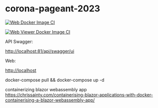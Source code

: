 # corona-pageant-2023

[![Web Docker Image CI](https://github.com/glensouza/corona-pageant-2023/actions/workflows/web-docker-publish.yml/badge.svg)](https://github.com/glensouza/corona-pageant-2023/actions/workflows/web-docker-publish.yml)

[![Web Viewer Docker Image CI](https://github.com/glensouza/corona-pageant-2023/actions/workflows/viewer-docker-publish.yml/badge.svg)](https://github.com/glensouza/corona-pageant-2023/actions/workflows/viewer-docker-publish.yml)

API Swagger:

<http://localhost:81/api/swagger/ui>

Web:

<http://localhost>

docker-compose pull && docker-compose up -d

containerizing blazor webassembly app
<https://chrissainty.com/containerising-blazor-applications-with-docker-containerising-a-blazor-webassembly-app/>
